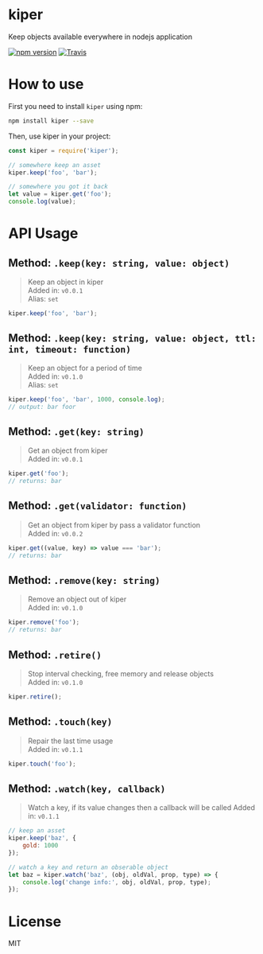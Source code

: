 # kiper
Keep objects available everywhere in nodejs application

[![npm version](https://img.shields.io/npm/v/kiper.svg?style=flat)](https://www.npmjs.com/package/kiper)
[![Travis](https://travis-ci.org/vunb/kiper.svg?branch=master)](https://travis-ci.org/vunb/kiper)

How to use
==========

First you need to install `kiper` using npm:

```bash
npm install kiper --save
```

Then, use kiper in your project:

```js
const kiper = require('kiper');

// somewhere keep an asset
kiper.keep('foo', 'bar');

// somewhere you got it back
let value = kiper.get('foo');
console.log(value);

```

API Usage
=========

Method: `.keep(key: string, value: object)`
-------------------------------

> Keep an object in kiper  
> Added in: `v0.0.1`  
> Alias: `set`

```js
kiper.keep('foo', 'bar');
```

Method: `.keep(key: string, value: object, ttl: int, timeout: function)`
-------------------------------

> Keep an object for a period of time  
> Added in: `v0.1.0`  
> Alias: `set`

```js
kiper.keep('foo', 'bar', 1000, console.log);
// output: bar foor
```

Method: `.get(key: string)`
-------------------------------

> Get an object from kiper  
> Added in: `v0.0.1`

```js
kiper.get('foo');
// returns: bar
```

Method: `.get(validator: function)`
-------------------------------

> Get an object from kiper by pass a validator function  
> Added in: `v0.0.2`

```js
kiper.get((value, key) => value === 'bar');
// returns: bar
```

Method: `.remove(key: string)`
-------------------------------

> Remove an object out of kiper  
> Added in: `v0.1.0`  

```js
kiper.remove('foo');
// returns: bar
```

Method: `.retire()`
-------------------------------

> Stop interval checking, free memory and release objects  
> Added in: `v0.1.0`  

```js
kiper.retire();
```

Method: `.touch(key)`
-------------------------------

> Repair the last time usage  
> Added in: `v0.1.1`  

```js
kiper.touch('foo');
```

Method: `.watch(key, callback)`
-------------------------------

> Watch a key, if its value changes then a callback will be called
> Added in: `v0.1.1`  

```js
// keep an asset
kiper.keep('baz', {
    gold: 1000
});

// watch a key and return an obserable object 
let baz = kiper.watch('baz', (obj, oldVal, prop, type) => {
    console.log('change info:', obj, oldVal, prop, type);
});
```

License
=======

MIT
